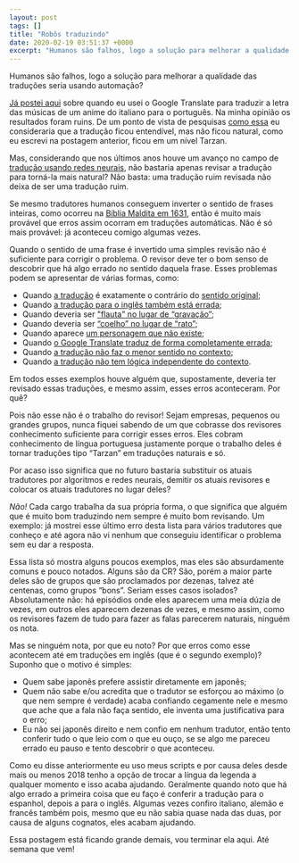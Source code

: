 ```yaml
---
layout: post
tags: []
title: "Robôs traduzindo"
date: 2020-02-19 03:51:37 +0000
excerpt: "Humanos são falhos, logo a solução para melhorar a qualidade das traduções seria usando automação?  [Já postei..."
---
```


Humanos são falhos, logo a solução para melhorar a qualidade das traduções seria usando automação?

[Já postei aqui](https://qgustavor.tk/google-translate/) sobre quando eu usei o Google Translate para traduzir a letra das músicas de um anime do italiano para o português. Na minha opinião os resultados foram ruins. De um ponto de vista de pesquisas [como essa](https://www.teachyoubackwards.com/empirical-evaluation/) eu consideraria que a tradução ficou entendível, mas não ficou natural, como eu escrevi na postagem anterior, ficou em um nível Tarzan.

Mas, considerando que nos últimos anos houve um avanço no campo de [tradução usando redes neurais](https://en.wikipedia.org/wiki/Neural_machine_translation), não bastaria apenas revisar a tradução para torná-la mais natural? Não basta: uma tradução ruim revisada não deixa de ser uma tradução ruim.

Se mesmo tradutores humanos conseguem inverter o sentido de frases inteiras, como ocorreu na [Bíblia Maldita em 1631](https://pt.wikipedia.org/wiki/B%C3%ADblia_Maldita), então é muito mais provável que erros assim ocorram em traduções automáticas. Não é só mais provável: já aconteceu comigo algumas vezes.

Quando o sentido de uma frase é invertido uma simples revisão não é suficiente para corrigir o problema. O revisor deve ter o bom senso de descobrir que há algo errado no sentido daquela frase. Esses problemas podem se apresentar de várias formas, como:

* Quando [a tradução](https://i.imgur.com/A1ebHHa.png) é exatamente o contrário do [sentido original](https://i.imgur.com/gIxk2Qd.png);
* Quando [a tradução para o inglês também está errada](https://erros-da-cr.neocities.org/p/#VH9NQ7);
* Quando deveria ser ["flauta" no lugar de “gravação”](https://erros-da-cr.neocities.org/p/#3KEYU2);
* Quando deveria ser [“coelho” no lugar de “rato”](https://erros-da-cr.neocities.org/p/#6JYX3I);
* Quando aparece [um personagem que não existe](https://i.imgur.com/pBubay2.png);
* Quando [o Google Translate traduz de forma completamente errada](https://i.imgur.com/aSu59iG.png);
* Quando [a tradução não faz o menor sentido no contexto](https://i.imgur.com/lDGgElo.png);
* Quando [a tradução não tem lógica independente do contexto](https://i.imgur.com/9JFBPpr.png).

Em todos esses exemplos houve alguém que, supostamente, deveria ter revisado essas traduções, e mesmo assim, esses erros aconteceram. Por quê?

Pois não esse não é o trabalho do revisor! Sejam empresas, pequenos ou grandes grupos, nunca fiquei sabendo de um que cobrasse dos revisores conhecimento suficiente para corrigir esses erros. Eles cobram conhecimento de língua portuguesa justamente porque o trabalho deles é tornar traduções tipo “Tarzan” em traduções naturais e só.

Por acaso isso significa que no futuro bastaria substituir os atuais tradutores por algoritmos e redes neurais, demitir os atuais revisores e colocar os atuais tradutores no lugar deles?

*Não!* Cada cargo trabalha da sua própria forma, o que significa que alguém que é muito bom traduzindo nem sempre é muito bom revisando. Um exemplo: já mostrei esse último erro desta lista para vários tradutores que conheço e até agora não vi nenhum que conseguiu identificar o problema sem eu dar a resposta.

Essa lista só mostra alguns poucos exemplos, mas eles são absurdamente comuns e pouco notados. Alguns são da CR? São, porém a maior parte deles são de grupos que são proclamados por dezenas, talvez até centenas, como grupos “bons”. Seriam esses casos isolados? Absolutamente não: há episódios onde eles aparecem uma meia dúzia de vezes, em outros eles aparecem dezenas de vezes, e mesmo assim, como os revisores fazem de tudo para fazer as falas parecerem naturais, ninguém os nota.

Mas se ninguém nota, por que eu noto? Por que erros como esse acontecem até em traduções em inglês (que é o segundo exemplo)? Suponho que o motivo é simples:

* Quem sabe japonês prefere assistir diretamente em japonês;
* Quem não sabe e/ou acredita que o tradutor se esforçou ao máximo (o que nem sempre é verdade) acaba confiando cegamente nele e mesmo que ache que a fala não faça sentido, ele inventa uma justificativa para o erro;
* Eu não sei japonês direito e nem confio em nenhum tradutor, então tento conferir tudo o que leio com o que eu ouço, se se algo me pareceu errado eu pauso e tento descobrir o que aconteceu.

Como eu disse anteriormente eu uso meus scripts e por causa deles desde mais ou menos 2018 tenho a opção de trocar a língua da legenda a qualquer momento e isso acaba ajudando. Geralmente quando noto que há algo errado a primeira coisa que eu faço é conferir a tradução para o espanhol, depois a para o inglês. Algumas vezes confiro italiano, alemão e francês também pois, mesmo que eu não sabia quase nada das duas, por causa de alguns cognatos, eles acabam ajudando.

Essa postagem está ficando grande demais, vou terminar ela aqui. Até semana que vem!